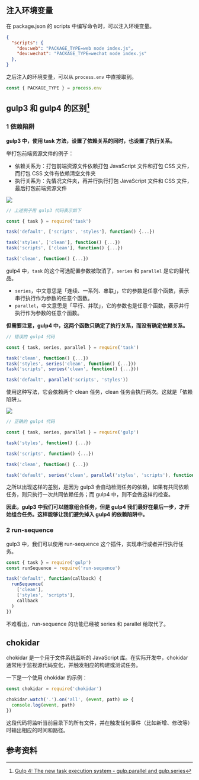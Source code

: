 ## 注入环境变量

在 package.json 的 scripts 中编写命令时，可以注入环境变量。

```json
{
  "scripts": {
    "dev:web": "PACKAGE_TYPE=web node index.js",
    "dev:wechat": "PACKAGE_TYPE=wechat node index.js"
  },
}
```

之后注入的环境变量，可以从 `process.env` 中直接取到。

```js
const { PACKAGE_TYPE } = process.env
```

## gulp3 和 gulp4 的区别[^1]

### 1 依赖陷阱

**gulp3 中，使用 task 方法，设置了依赖关系的同时，也设置了执行关系。**

举打包前端资源文件的例子：

- 依赖关系为：打包前端资源文件依赖打包 JavaScript 文件和打包 CSS 文件，而打包 CSS 文件有依赖清空文件夹
- 执行关系为：先情况文件夹，再并行执行打包 JavaScript 文件和 CSS 文件，最后打包前端资源文件

![](https://fettblog.eu/wp-content/uploads/2015/folie2.jpg)

```js
// 上述例子用 gulp3 代码表示如下

const { task } = require('task')

task('default', ['scripts', 'styles'], function() {...})

task('styles', ['clean'], function() {...})
task('scripts', ['clean'], function() {...})

task('clean', function() {...})
```

gulp4 中，`task` 的这个可选配置参数被取消了，`series` 和 `parallel` 是它的替代品。

- `series`，中文意思是「连续、一系列、串联」，它的参数是任意个函数，表示串行执行作为参数的任意个函数。
- `parallel`，中文意思是「平行、并联」，它的参数也是任意个函数，表示并行执行作为参数的任意个函数。

**但需要注意，gulp4 中，这两个函数只确定了执行关系，而没有确定依赖关系。**

```js
// 错误的 gulp4 代码

const { task, series, parallel } = require('task')

task('clean', function() {...})
task('styles', series('clean', function() {...}))
task('scripts', series('clean', function() {...}))

task('default', parallel('scripts', 'styles'))
```

使用这种写法，它会依赖两个 clean 任务，clean 任务会执行两次。这就是「依赖陷阱」。

![](https://fettblog.eu/wp-content/uploads/2015/folie3.jpg)

```js
// 正确的 gulp4 代码

const { task, series, parallel } = require('gulp')

task('styles', function() {...})

task('scripts', function() {...})

task('clean', function() {...})

task('default', series('clean', parallel('styles', 'scripts'), function() {...}))
```

之所以出现这样的差别，是因为 gulp3 会自动检测任务的依赖，如果有共同依赖任务，则只执行一次共同依赖任务；而 gulp4 中，则不会做这样的检查。

**因此，gulp3 中我们可以随意组合任务，但是 gulp4 我们最好在最后一步，才开始组合任务。这样能够让我们避免掉入 gulp4 的依赖陷阱中。**

### 2 run-sequence

gulp3 中，我们可以使用 run-sequence 这个插件，实现串行或者并行执行任务。

```js
const { task } = require('gulp')
const runSequence = require('run-sequence')

task('default', function(callback) {
  runSequence(
    ['clean'],
    ['styles', 'scripts'],
    callback
  )
})
```

不难看出，run-sequence 的功能已经被 series 和 parallel 给取代了。

## chokidar

chokidar 是一个用于文件系统监听的 JavaScript 库。在实际开发中，chokidar 通常用于监视源代码变化，并触发相应的构建或测试任务。

一下是一个使用 chokidar 的示例：

```js
const chokidar = require('chokidar')

chokidar.watch('.').on('all', (event, path) => {
  console.log(event, path)
})
```

这段代码将监听当前目录下的所有文件，并在触发任何事件（比如新增、修改等）时输出相应的时间和路径。

## 参考资料

[^1]: [Gulp 4: The new task execution system - gulp.parallel and gulp.series](https://fettblog.eu/gulp-4-parallel-and-series/)
